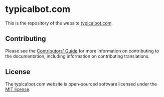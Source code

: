 # typicalbot.com

This is the repository of the website [typicalbot.com](https://typicalbot.com).

## Contributing

Please see the [Contributors' Guide](CONTRIBUTING.md) for more information on contributing to the documentation, including information on contributing translations.

## License

The typicalbot.com website is open-sourced software licensed under the [MIT license](LICENSE).